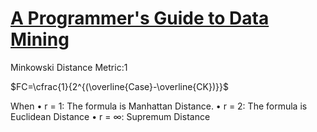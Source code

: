 # [A Programmer's Guide to Data Mining](http://guidetodatamining.com/)

Minkowski Distance Metric:1

$FC=\cfrac{1}{2^{(\overline{Case}-\overline{CK})}}$

When
• r = 1: The formula is Manhattan Distance.
• r = 2: The formula is Euclidean Distance
• r = ∞: Supremum Distance